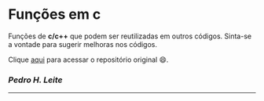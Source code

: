 # **Funções em c**
 Funções de **c/c++** que podem ser reutilizadas em outros códigos. Sinta-se a vontade para sugerir melhoras nos códigos.

Clique [aqui](https://github.com/JJ-Larrocha/Funcoes-c) para acessar o repositório original :smile:.


### *Pedro H. Leite*
___
